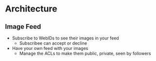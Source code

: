 # Architecture

## Image Feed

* Subscribe to WebIDs to see their images in your feed
  * Subscribee can accept or decline
* Have your own feed with your images
  * Manage the ACLs to make them public, private, seen by followers
